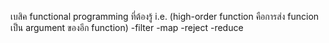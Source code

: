 เบสิค functional programming ที่ต้องรู้
i.e. (high-order function คือการส่ง funcion เป็น argument ของอีก function)
  -filter
  -map
  -reject
  -reduce

